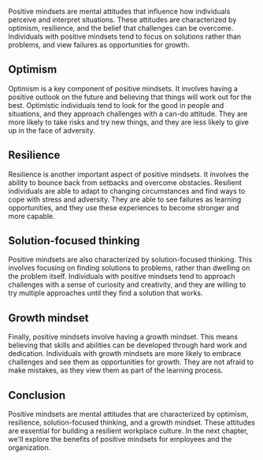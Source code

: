
Positive mindsets are mental attitudes that influence how individuals perceive and interpret situations. These attitudes are characterized by optimism, resilience, and the belief that challenges can be overcome. Individuals with positive mindsets tend to focus on solutions rather than problems, and view failures as opportunities for growth.

Optimism
--------

Optimism is a key component of positive mindsets. It involves having a positive outlook on the future and believing that things will work out for the best. Optimistic individuals tend to look for the good in people and situations, and they approach challenges with a can-do attitude. They are more likely to take risks and try new things, and they are less likely to give up in the face of adversity.

Resilience
----------

Resilience is another important aspect of positive mindsets. It involves the ability to bounce back from setbacks and overcome obstacles. Resilient individuals are able to adapt to changing circumstances and find ways to cope with stress and adversity. They are able to see failures as learning opportunities, and they use these experiences to become stronger and more capable.

Solution-focused thinking
-------------------------

Positive mindsets are also characterized by solution-focused thinking. This involves focusing on finding solutions to problems, rather than dwelling on the problem itself. Individuals with positive mindsets tend to approach challenges with a sense of curiosity and creativity, and they are willing to try multiple approaches until they find a solution that works.

Growth mindset
--------------

Finally, positive mindsets involve having a growth mindset. This means believing that skills and abilities can be developed through hard work and dedication. Individuals with growth mindsets are more likely to embrace challenges and see them as opportunities for growth. They are not afraid to make mistakes, as they view them as part of the learning process.

Conclusion
----------

Positive mindsets are mental attitudes that are characterized by optimism, resilience, solution-focused thinking, and a growth mindset. These attitudes are essential for building a resilient workplace culture. In the next chapter, we'll explore the benefits of positive mindsets for employees and the organization.
